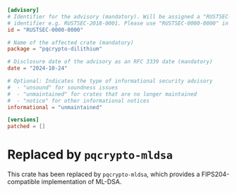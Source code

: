 ```toml
[advisory]
# Identifier for the advisory (mandatory). Will be assigned a "RUSTSEC-YYYY-NNNN"
# identifier e.g. RUSTSEC-2018-0001. Please use "RUSTSEC-0000-0000" in PRs.
id = "RUSTSEC-0000-0000"

# Name of the affected crate (mandatory)
package = "pqcrypto-dilithium"

# Disclosure date of the advisory as an RFC 3339 date (mandatory)
date = "2024-10-24"

# Optional: Indicates the type of informational security advisory
#  - "unsound" for soundness issues
#  - "unmaintained" for crates that are no longer maintained
#  - "notice" for other informational notices
informational = "unmaintained"

[versions]
patched = []
```

# Replaced by `pqcrypto-mldsa`

This crate has been replaced by `pqcrypto-mldsa`, which provides a
FIPS204-compatible implementation of ML-DSA.
